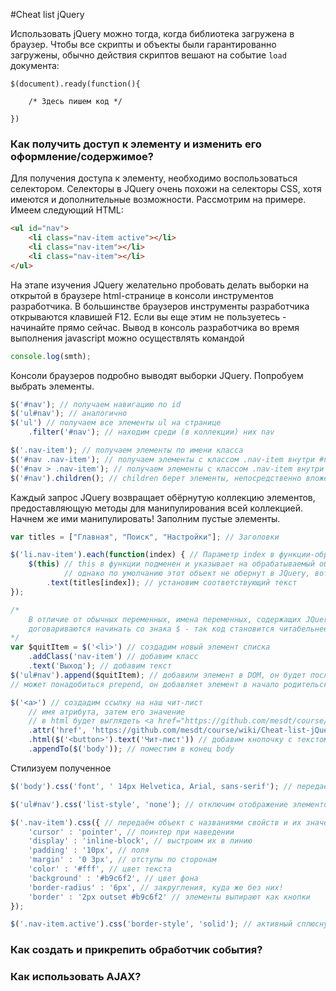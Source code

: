 #Cheat list jQuery

Использовать jQuery можно тогда, когда библиотека загружена в браузер. Чтобы все скрипты и объекты были гарантированно загружены, обычно действия скриптов вешают на событие `load` документа:

```
$(document).ready(function(){

	/* Здесь пишем код */
	
})
``` 

### Как получить доступ к элементу и изменить его оформление/содержимое?
Для получения доступа к элементу, необходимо воспользоваться селектором. Селекторы в JQuery очень похожи на селекторы CSS, хотя имеются и дополнительные возможности. Рассмотрим на примере.
Имеем следующий HTML:
```html
<ul id="nav">
	<li class="nav-item active"></li>
	<li class="nav-item"></li>
	<li class="nav-item"></li>
</ul>
```
На этапе изучения JQuery желательно пробовать делать выборки на открытой в браузере html-странице в консоли инструментов разработчика. В большинстве браузеров инструменты разработчика открываются клавишей F12. Если вы еще этим не пользуетесь - начинайте прямо сейчас.
Вывод в консоль разработчика во время выполнения javascript можно осуществлять командой
```javascript
console.log(smth);
```
Консоли браузеров подробно выводят выборки JQuery.
Попробуем выбрать элементы.
```javascript
$('#nav'); // получаем навигацию по id
$('ul#nav'); // аналогично
$('ul') // получаем все элементы ul на странице
	.filter('#nav'); // находим среди (в коллекции) них nav

$('.nav-item'); // получаем элементы по имени класса
$('#nav .nav-item'); // получаем элементы с классом .nav-item внутри #nav любой вложенности
$('#nav > .nav-item'); // получаем элементы с классом .nav-item внутри #nav непосредственной вложенности
$('#nav').children(); // children берет элементы, непосредственно вложенные в nav
```
Каждый запрос JQuery возвращает обёрнутую коллекцию элементов, предоставляющую методы для манипулирования всей коллекцией.
Начнем же ими манипулировать! Заполним пустые элементы.
```javascript
var titles = ["Главная", "Поиск", "Настройки"]; // Заголовки

$('li.nav-item').each(function(index) { // Параметр index в функции-обработчике не обязателен
	$(this) // this в функции подменен и указывает на обрабатываемый объект
			// однако по умолчанию этот объект не обернут в JQuery, вот и обернули
		.text(titles[index]); // установим соответствующий текст
});

/*
	В отличие от обычных переменных, имена переменных, содержащих JQuery-коллекцию,
	договариваются начинать со знака $ - так код становится читабельнее.
*/
var $quitItem = $('<li>') // создадим новый элемент списка
	.addClass('nav-item') // добавим класс
	.text('Выход'); // добавим текст
$('ul#nav').append($quitItem); // добавили элемент в DOM, он будет последним в #nav
// может понадобиться prepend, он добавляет элемент в начало родительского элемента

$('<a>') // создадим ссылку на наш чит-лист
	// имя атрибута, затем его значение
	// в html будет выглядеть <a href="https://github.com/mesdt/course/wiki/Cheat-list-jQuery/"></a>
	.attr('href', 'https://github.com/mesdt/course/wiki/Cheat-list-jQuery/')
	.html($('<button>').text('Чит-лист')) // добавим кнопочку с текстом
	.appendTo($('body')); // поместим в конец body
```
Стилизуем полученное
```javascript
$('body').css('font', ' 14px Helvetica, Arial, sans-serif'); // передаём название свойства и значение

$('ul#nav').css('list-style', 'none'); // отключим отображение элементов как списка

$('.nav-item').css({ // передаём объект с названиями свойств и их значениями
	'cursor' : 'pointer', // поинтер при наведении
	'display' : 'inline-block', // выстроим их в линию
	'padding' : '10px', // поля
	'margin' : '0 3px', // отступы по сторонам
	'color' : '#fff', // цвет текста
	'background' : '#b9c6f2', // цвет фона
	'border-radius' : '6px', // закругления, куда же без них!
	'border' : '2px outset #b9c6f2' // элементы выпирают как кнопки
});

$('.nav-item.active').css('border-style', 'solid'); // активный сплюснут
```


### Как создать и прикрепить обработчик события?

### Как использовать AJAX?
 